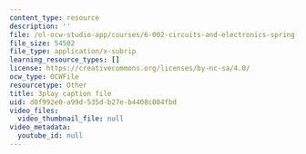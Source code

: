 ```yaml
---
content_type: resource
description: ''
file: /ol-ocw-studio-app/courses/6-002-circuits-and-electronics-spring-2007/d0f992e0a99d535db27eb4408c004fbd_ke3SL_R92ys.vtt
file_size: 54502
file_type: application/x-subrip
learning_resource_types: []
license: https://creativecommons.org/licenses/by-nc-sa/4.0/
ocw_type: OCWFile
resourcetype: Other
title: 3play caption file
uid: d0f992e0-a99d-535d-b27e-b4408c004fbd
video_files:
  video_thumbnail_file: null
video_metadata:
  youtube_id: null
---
```


